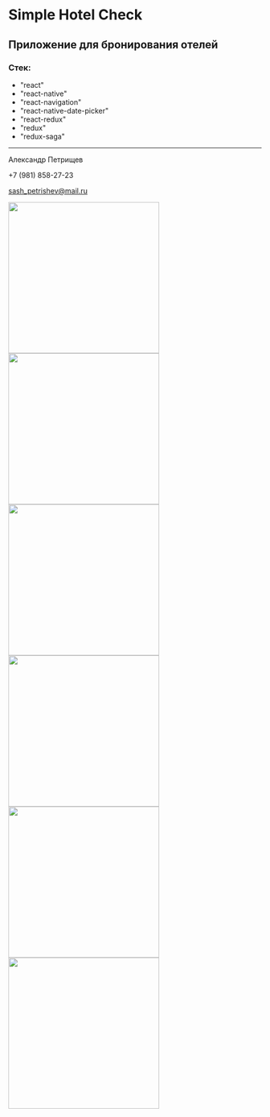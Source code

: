 # Simple Hotel Check

## Приложение для бронирования отелей

### Cтек:

- "react"
- "react-native"
- "react-navigation"
- "react-native-date-picker"
- "react-redux"
- "redux"
- "redux-saga"

---

Александр Петрищев

+7 (981) 858-27-23

sash_petrishev@mail.ru


<img src="https://github.com/petrishevalexander/BookingLiis2/blob/master/src/assets/screenshots/01.png" width="300"> <img src="https://github.com/petrishevalexander/BookingLiis2/blob/master/src/assets/screenshots/02.png" width="300"> <img src="https://github.com/petrishevalexander/BookingLiis2/blob/master/src/assets/screenshots/03.png" width="300"> <img src="https://github.com/petrishevalexander/BookingLiis2/blob/master/src/assets/screenshots/04.png" width="300"> <img src="https://github.com/petrishevalexander/BookingLiis2/blob/master/src/assets/screenshots/05.png" width="300"> <img src="https://github.com/petrishevalexander/BookingLiis2/blob/master/src/assets/screenshots/06.png" width="300">
